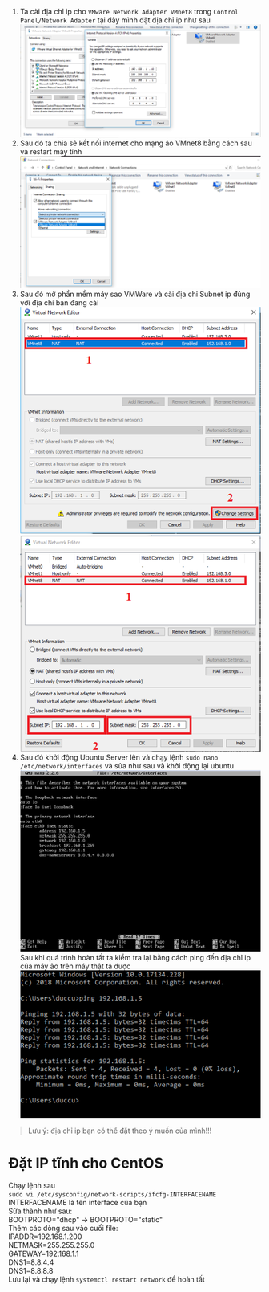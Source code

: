 1. Ta cài địa chỉ ip cho `VMware Network Adapter VMnet8` trong `Control Panel/Network Adapter` tại đây mình đặt địa chỉ ip như sau  
![Ảnh1](https://raw.githubusercontent.com/cuonghd97/thuctapmeditech/master/VMWare%20and%20Linux/Images/Image%201.png)  
2. Sau đó ta chia sẻ kết nối internet cho mạng ảo VMnet8 bằng cách sau và restart máy tính  
![Ảnh](https://raw.githubusercontent.com/cuonghd97/thuctapmeditech/master/VMWare%20and%20Linux/Images/Untitled.png)  
3. Sau đó mở phần mềm máy sao VMWare và cài địa chỉ Subnet ip đúng với địa chỉ bạn đang cài  
![Ảnh2](https://raw.githubusercontent.com/cuonghd97/thuctapmeditech/master/VMWare%20and%20Linux/Images/Image%202.png)  
![ảnh3](https://raw.githubusercontent.com/cuonghd97/thuctapmeditech/master/VMWare%20and%20Linux/Images/Image%203.png)  
4. Sau đó khởi động Ubuntu Server lên và chạy lệnh `sudo nano /etc/network/interfaces` và sửa như sau và khởi động lại ubuntu  
![Ảnh4](https://raw.githubusercontent.com/cuonghd97/thuctapmeditech/master/VMWare%20and%20Linux/Images/Image%204.png)  
Sau khi quá trình hoàn tất ta kiểm tra lại bằng cách ping đến địa chỉ ip của máy ảo trên máy thật ta được  
![Ảnh5](https://raw.githubusercontent.com/cuonghd97/thuctapmeditech/master/VMWare%20and%20Linux/Images/Image%205.png)  
> Lưu ý: địa chỉ ip bạn có thể đặt theo ý muốn của mình!!!
# Đặt IP tĩnh cho CentOS 
Chạy lệnh sau  
`sudo vi /etc/sysconfig/network-scripts/ifcfg-INTERFACENAME`  
INTERFACENAME là tên interface của bạn  
Sửa thành như sau:  
BOOTPROTO="dhcp" -> BOOTPROTO="static"  
Thêm các dòng sau vào cuối file:  
IPADDR=192.168.1.200  
NETMASK=255.255.255.0  
GATEWAY=192.168.1.1  
DNS1=8.8.4.4  
DNS1=8.8.8.8  
Lưu lại và chạy lệnh `systemctl restart network` để hoàn tất
